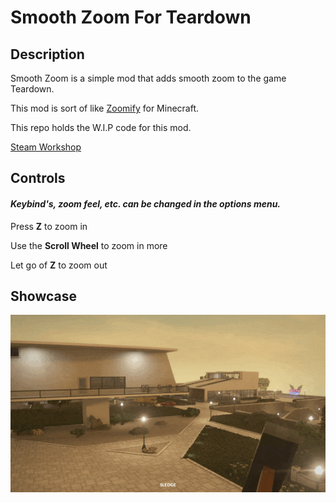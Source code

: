 
# Smooth Zoom For Teardown

## Description

Smooth Zoom is a simple mod that adds smooth zoom to the game Teardown. 

This mod is sort of like [Zoomify](https://www.curseforge.com/minecraft/mc-mods/zoomify) for Minecraft.

This repo holds the W.I.P code for this mod.

[Steam Workshop](https://steamcommunity.com/sharedfiles/filedetails/?id=2596322347)

## Controls

#### *Keybind's, zoom feel, etc. can be changed in the options menu.*

Press **Z** to zoom in

Use the **Scroll Wheel** to zoom in more

Let go of **Z** to zoom out




## Showcase

![](images/Zoom.gif)



